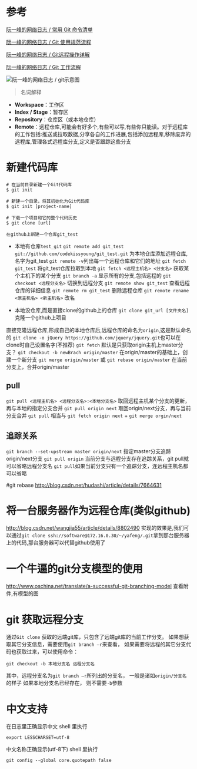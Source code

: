# 参考
[阮一峰的网络日志 / 常用 Git 命令清单](http://www.ruanyifeng.com/blog/2015/12/git-cheat-sheet.html)

[阮一峰的网络日志 / Git 使用规范流程](http://www.ruanyifeng.com/blog/2015/08/git-use-process.html)

[阮一峰的网络日志 / Git远程操作详解](http://www.ruanyifeng.com/blog/2014/06/git_remote.html)

[阮一峰的网络日志 / Git 工作流程](http://www.ruanyifeng.com/blog/2015/12/git-workflow.html)

![阮一峰的网络日志 / git示意图](http://www.ruanyifeng.com/blogimg/asset/2015/bg2015120901.png)

> 名词解释
- **Workspace**：工作区
- **Index / Stage**：暂存区
- **Repository**：仓库区（或本地仓库）
- **Remote**：远程仓库,可能会有好多个,有些可以写,有些你只能读。对于远程库的工作包括:推送或拉取数据,分享各自的工作进展,包括添加远程库,移除废弃的远程库,管理各式远程库分支,定义是否跟踪这些分支

# 新建代码库
```
# 在当前目录新建一个Git代码库
$ git init

# 新建一个目录，将其初始化为Git代码库
$ git init [project-name]

# 下载一个项目和它的整个代码历史
$ git clone [url]
```

`在github上新建一个仓库git_test`
* 本地有仓库`test_git`
`git remote add git_test git://github.com/codekissyoung/git_test.git` 为本地仓库添加远程仓库,名字为git_test
`git remote -v`列出每一个远程仓库和它们的地址
`git fetch git_test` 将git_test仓库拉取到本地
`git fetch <远程主机名> <分支名>` 获取某个主机下的某个分支
`git branch -a` 显示所有的分支,包括远程的
`git checkout <远程分支名>` 切换到远程分支
`git remote show git_test` 查看远程仓库的详细信息
`git remote rm git_test` 删除远程仓库
`git remote rename <原主机名> <新主机名>` 改名

* 本地没仓库,而是直接clone的github上的仓库
`git clone git_url [文件夹名]` 克隆一个github上项目

直接克隆远程仓库,形成自己的本地仓库后,远程仓库的命名为`origin`,这是默认命名的
`git clone -o jQuery https://github.com/jquery/jquery.git`也可以在clone时自己设置名字(不推荐)
`git fetch` 默认是只获取origin主机上master分支？
`git checkout -b newBrach origin/master` 在origin/master的基础上，创建一个新分支
`git merge origin/master` 或 `git rebase origin/master` 在当前分支上，合并origin/master

## pull
`git pull <远程主机名> <远程分支名>:<本地分支名>` 取回远程主机某个分支的更新，再与本地的指定分支合并
`git pull origin next` 取回origin/next分支，再与当前分支合并
`git pull` 相当与 `git fetch origin next` + `git merge orgin/next`

## 追踪关系
`git branch --set-upstream master origin/next` 指定master分支追踪origin/next分支
`git pull origin` 当前分支与远程分支存在追踪关系，git pull就可以省略远程分支名
`git pull`如果当前分支只有一个追踪分支，连远程主机名都可以省略

#git rebase
http://blog.csdn.net/hudashi/article/details/7664631

# 将一台服务器作为远程仓库(类似github)
http://blog.csdn.net/wangjia55/article/details/8802490
实现的效果是,我们可以通过`git clone ssh://software@172.16.0.30/~/yafeng/.git`拿到那台服务器上的代码,那台服务器可以代替github使用了

# 一个牛逼的git分支模型的使用
http://www.oschina.net/translate/a-successful-git-branching-model
查看附件,有模型的图

# git 获取远程分支
通过`Git clone` 获取的远端git库，只包含了远端git库的当前工作分支。
如果想获取其它分支信息，需要使用`git branch –r`来查看， 如果需要将远程的其它分支代码也获取过来，可以使用命令：

```
git checkout -b 本地分支名 远程分支名
```
其中，远程分支名为`git branch –r`所列出的分支名， 一般是诸如`origin/分支名`的样子
如果本地分支名已经存在， 则不需要`-b`参数

# 中文支持
在日志里正确显示中文 shell 里执行
```
export LESSCHARSET=utf-8
```
中文名称正确显示(utf-8下) shell 里执行
```
git config --global core.quotepath false
```
